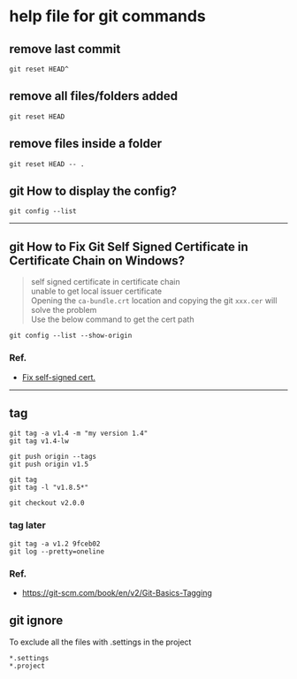 # help file for git commands
## remove last commit 
```
git reset HEAD^
```
## remove all files/folders added
``
git reset HEAD
``

## remove files inside a folder
``
git reset HEAD -- .
``

## git How to display the config?
```shell
git config --list
```
***
## git How to Fix Git Self Signed Certificate in Certificate Chain on Windows?
> self signed certificate in certificate chain \
> unable to get local issuer certificate \
> Opening the `ca-bundle.crt` location and copying the git `xxx.cer` will solve the problem \
> Use the below command to get the cert path 

```shell
git config --list --show-origin
```
### Ref.
* [Fix self-signed cert.](https://mattferderer.com/fix-git-self-signed-certificate-in-certificate-chain-on-windows#:~:text=A%20popular%20workaround%20is%20to,that%20creates%20large%20security%20risks.&text=The%20solution%20is%20to%20add%20the%20certificates%20to%20Git's%20trusted%20certificates.)
***
## tag
```
git tag -a v1.4 -m "my version 1.4"
git tag v1.4-lw

git push origin --tags
git push origin v1.5

git tag
git tag -l "v1.8.5*"

git checkout v2.0.0
```

### tag later
```
git tag -a v1.2 9fceb02
git log --pretty=oneline
```
### Ref.
* https://git-scm.com/book/en/v2/Git-Basics-Tagging
## git ignore
To exclude all the files with .settings in the project
```git
*.settings
*.project
```
